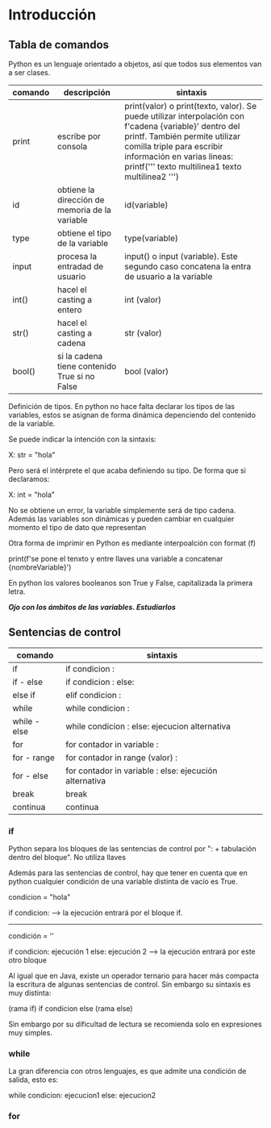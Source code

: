 # Introducción

## Tabla de comandos

Python es un lenguaje orientado a objetos, así que todos sus elementos van a ser clases.

|comando|descripción|sintaxis|
|-------|-----------|--------|
|print|escribe por consola|print(valor) o print(texto, valor). Se puede utilizar interpolación con f'cadena {variable}' dentro del printf. También permite utilizar comilla triple para escribir información en varias lineas: printf(''' texto multilinea1 texto multilinea2 ''')
|id|obtiene la dirección de memoria de la variable|id(variable)
|type|obtiene el tipo de la variable|type(variable)
|input|procesa la entradad de usuario|input() o input (variable). Este segundo caso concatena la entra de usuario a la variable
|int()|hacel el casting a entero|int (valor)
|str()|hacel el casting a cadena|str (valor)
|bool()|si la cadena tiene contenido True si no False|bool (valor)

Definición de tipos. En python no hace falta declarar los tipos de las variables, estos se asignan de forma dinámica depenciendo del 
contenido de la variable. 

Se puede indicar la intención con la sintaxis:

X: str = "hola"

Pero será el intérprete el que acaba definiendo su tipo. De forma que si declaramos:

X: int = "hola"

No se obtiene un error, la variable simplemente será de tipo cadena. Además las variables son dinámicas y pueden cambiar en cualquier momento el tipo de dato que representan

Otra forma de imprimir en Python es mediante interpoalción con format (f)

print(f'se pone el tenxto y entre llaves una variable a concatenar {nombreVariable}')

En python los valores booleanos son True y False, capitalizada la primera letra.

**_Ojo con los ámbitos de las variables. Estudiarlos_**

## Sentencias de control


|comando|sintaxis|
|-------|-----------|
|if|if condicion :|
|if - else|if condicion : else:|
|else if|elif condicion :|
|while|while condicion :|
|while - else |while condicion : else: ejecucion alternativa|
|for|for contador in variable :|
|for - range|for contador in range (valor) :|
|for - else |for contador in variable : else: ejecución alternativa|
|break|break|
|continua |continua|

### if

Python separa los bloques de las sentencias de control por ": + tabulación dentro del bloque". No utiliza llaves

Además para las sentencias de control, hay que tener en cuenta que en python cualquier condición de una variable distinta de vacío es True.

condicion = "hola"

if condicion: --> la ejecución entrará por el bloque if.

---------------

condición = ''

if condicion:
    ejecución 1
else:
    ejecución 2 --> la ejecución entrará por este otro bloque


Al igual que en Java, existe un operador ternario para hacer más compacta la escritura de algunas sentencias de control. Sin embargo su sintaxis es muy distinta:

(rama if) if condicion else (rama else)

Sin embargo por su dificultad de lectura se recomienda solo en expresiones muy simples.

### while

La gran diferencia con otros lenguajes, es que admite una condición de salida, esto es:

while condicion:
    ejecucion1
else: 
    ejecucion2

### for